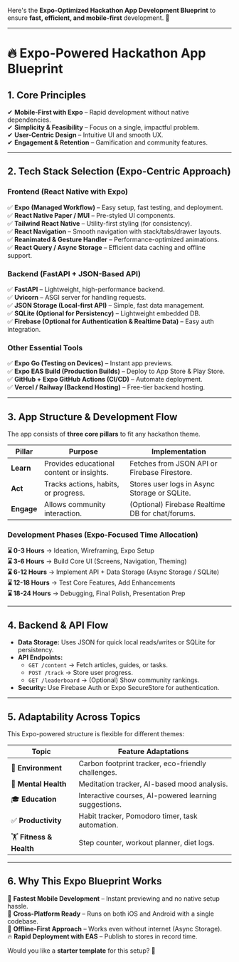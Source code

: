Here's the **Expo-Optimized Hackathon App Development Blueprint** to ensure **fast, efficient, and mobile-first** development. 🚀  

---

# **🔥 Expo-Powered Hackathon App Blueprint**  

## **1. Core Principles**  
✔ **Mobile-First with Expo** – Rapid development without native dependencies.  
✔ **Simplicity & Feasibility** – Focus on a single, impactful problem.  
✔ **User-Centric Design** – Intuitive UI and smooth UX.  
✔ **Engagement & Retention** – Gamification and community features.  

---

## **2. Tech Stack Selection (Expo-Centric Approach)**  

### **Frontend (React Native with Expo)**  
✅ **Expo (Managed Workflow)** – Easy setup, fast testing, and deployment.  
✅ **React Native Paper / MUI** – Pre-styled UI components.  
✅ **Tailwind React Native** – Utility-first styling (for consistency).  
✅ **React Navigation** – Smooth navigation with stack/tabs/drawer layouts.  
✅ **Reanimated & Gesture Handler** – Performance-optimized animations.  
✅ **React Query / Async Storage** – Efficient data caching and offline support.  

### **Backend (FastAPI + JSON-Based API)**  
✅ **FastAPI** – Lightweight, high-performance backend.  
✅ **Uvicorn** – ASGI server for handling requests.  
✅ **JSON Storage (Local-first API)** – Simple, fast data management.  
✅ **SQLite (Optional for Persistency)** – Lightweight embedded DB.  
✅ **Firebase (Optional for Authentication & Realtime Data)** – Easy auth integration.  

### **Other Essential Tools**  
✅ **Expo Go (Testing on Devices)** – Instant app previews.  
✅ **Expo EAS Build (Production Builds)** – Deploy to App Store & Play Store.  
✅ **GitHub + Expo GitHub Actions (CI/CD)** – Automate deployment.  
✅ **Vercel / Railway (Backend Hosting)** – Free-tier backend hosting.  

---

## **3. App Structure & Development Flow**  
The app consists of **three core pillars** to fit any hackathon theme.  

| **Pillar** | **Purpose** | **Implementation** |
|------------|------------|---------------------|
| **Learn** | Provides educational content or insights. | Fetches from JSON API or Firebase Firestore. |
| **Act** | Tracks actions, habits, or progress. | Stores user logs in Async Storage or SQLite. |
| **Engage** | Allows community interaction. | (Optional) Firebase Realtime DB for chat/forums. |

### **Development Phases (Expo-Focused Time Allocation)**
**⌛ 0-3 Hours** → Ideation, Wireframing, Expo Setup  
**⌛ 3-6 Hours** → Build Core UI (Screens, Navigation, Theming)  
**⌛ 6-12 Hours** → Implement API + Data Storage (Async Storage / SQLite)  
**⌛ 12-18 Hours** → Test Core Features, Add Enhancements  
**⌛ 18-24 Hours** → Debugging, Final Polish, Presentation Prep  

---

## **4. Backend & API Flow**
- **Data Storage:** Uses JSON for quick local reads/writes or SQLite for persistency.  
- **API Endpoints:**  
  - `GET /content` → Fetch articles, guides, or tasks.  
  - `POST /track` → Store user progress.  
  - `GET /leaderboard` → (Optional) Show community rankings.  
- **Security:** Use Firebase Auth or Expo SecureStore for authentication.  

---

## **5. Adaptability Across Topics**
This Expo-powered structure is flexible for different themes:  

| **Topic** | **Feature Adaptations** |
|-----------|-------------------------|
| 🌱 **Environment** | Carbon footprint tracker, eco-friendly challenges. |
| 🧠 **Mental Health** | Meditation tracker, AI-based mood analysis. |
| 🎓 **Education** | Interactive courses, AI-powered learning suggestions. |
| ✅ **Productivity** | Habit tracker, Pomodoro timer, task automation. |
| 🏋️ **Fitness & Health** | Step counter, workout planner, diet logs. |

---

## **6. Why This Expo Blueprint Works**
🚀 **Fastest Mobile Development** – Instant previewing and no native setup hassle.  
📱 **Cross-Platform Ready** – Runs on both iOS and Android with a single codebase.  
🎯 **Offline-First Approach** – Works even without internet (Async Storage).  
🔥 **Rapid Deployment with EAS** – Publish to stores in record time.  

Would you like a **starter template** for this setup? 🚀
